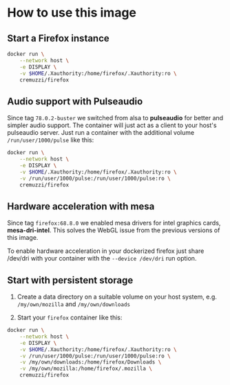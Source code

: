 # How to use this image

## Start a Firefox instance

```sh
docker run \
    --network host \
    -e DISPLAY \
    -v $HOME/.Xauthority:/home/firefox/.Xauthority:ro \
    cremuzzi/firefox
```

## Audio support with Pulseaudio

Since tag `78.0.2-buster` we switched from alsa to **pulseaudio** for better and simpler audio support.
The container will just act as a client to your host's pulseaudio server.
Just run a container with the additional volume `/run/user/1000/pulse` like this:

```sh
docker run \
    --network host \
    -e DISPLAY \
    -v $HOME/.Xauthority:/home/firefox/.Xauthority:ro \
    -v /run/user/1000/pulse:/run/user/1000/pulse:ro \
    cremuzzi/firefox
```

## Hardware acceleration with mesa

Since tag `firefox:68.8.0` we enabled mesa drivers for intel graphics cards, **mesa-dri-intel**.
This solves the WebGL issue from the previous versions of this image.

To enable hardware acceleration in your dockerized firefox just share /dev/dri with your container with the `--device /dev/dri` run option.

## Start with persistent storage

1. Create a data directory on a suitable volume on your host system, e.g. `/my/own/mozilla` and `/my/own/downloads`

2. Start your `firefox` container like this:

```sh
docker run \
    --network host \
    -e DISPLAY \
    -v $HOME/.Xauthority:/home/firefox/.Xauthority:ro \
    -v /run/user/1000/pulse:/run/user/1000/pulse:ro \
    -v /my/own/downloads:/home/firefox/Downloads \
    -v /my/own/mozilla:/home/firefox/.mozilla \
    cremuzzi/firefox
```
